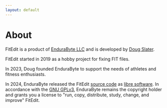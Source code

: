 ```yaml
---
layout: default
---
```


# About

FitEdit is a product of [EnduraByte LLC][endurabyte-website] and is developed by
[Doug Slater][doug-website].

FitEdit started in 2019 as a hobby project for fixing FIT files.

In 2023, Doug founded EnduraByte to support the needs of athletes and fitness enthusiasts.

In 2024, EnduraByte released the FitEdit [source code](https://github.com/endurabyte/FitEdit) as [libre software](https://www.gnu.org/philosophy/free-sw.html). In accordance with the [GNU GPLv3](https://www.gnu.org/licenses/gpl-3.0.en.html), EnduraByte remains the copyright holder and grants you a license to "run, copy, distribute, study, change, and improve" FitEdit. 

[endurabyte-website]: https://www.endurabyte.com
[doug-website]: https://www.slater.dev
